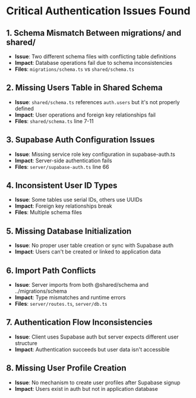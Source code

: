 # Critical Authentication Issues Found

## 1. Schema Mismatch Between migrations/ and shared/
- **Issue**: Two different schema files with conflicting table definitions
- **Impact**: Database operations fail due to schema inconsistencies
- **Files**: `migrations/schema.ts` vs `shared/schema.ts`

## 2. Missing Users Table in Shared Schema
- **Issue**: `shared/schema.ts` references `auth.users` but it's not properly defined
- **Impact**: User operations and foreign key relationships fail
- **Files**: `shared/schema.ts` line 7-11

## 3. Supabase Auth Configuration Issues
- **Issue**: Missing service role key configuration in supabase-auth.ts
- **Impact**: Server-side authentication fails
- **Files**: `server/supabase-auth.ts` line 66

## 4. Inconsistent User ID Types
- **Issue**: Some tables use serial IDs, others use UUIDs
- **Impact**: Foreign key relationships break
- **Files**: Multiple schema files

## 5. Missing Database Initialization
- **Issue**: No proper user table creation or sync with Supabase auth
- **Impact**: Users can't be created or linked to application data

## 6. Import Path Conflicts
- **Issue**: Server imports from both @shared/schema and ../migrations/schema
- **Impact**: Type mismatches and runtime errors
- **Files**: `server/routes.ts`, `server/db.ts`

## 7. Authentication Flow Inconsistencies
- **Issue**: Client uses Supabase auth but server expects different user structure
- **Impact**: Authentication succeeds but user data isn't accessible

## 8. Missing User Profile Creation
- **Issue**: No mechanism to create user profiles after Supabase signup
- **Impact**: Users exist in auth but not in application database